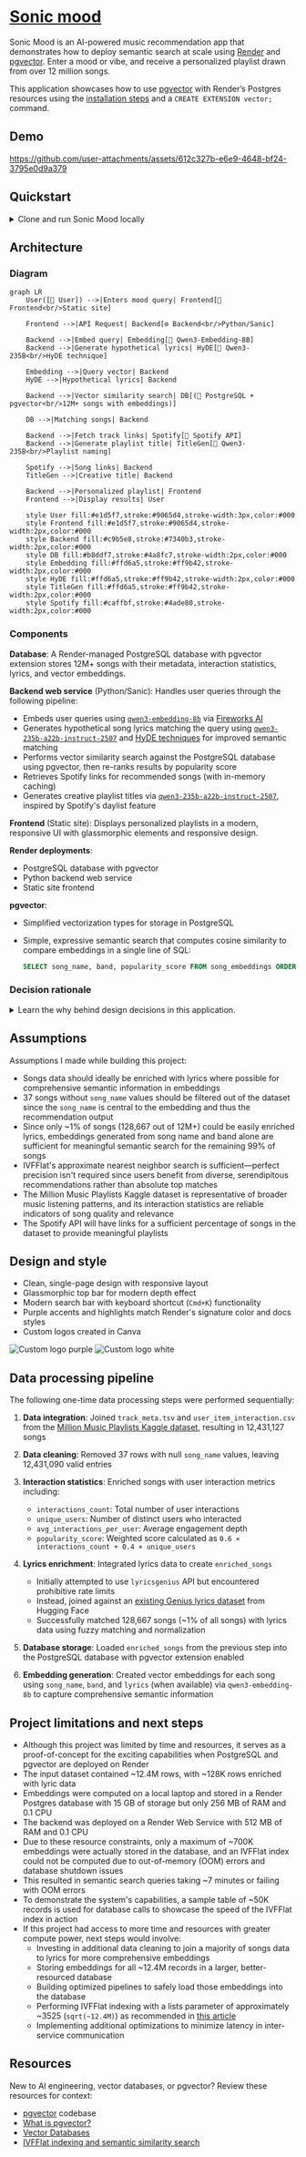 # [Sonic mood](https://sonic-mood.onrender.com)

Sonic Mood is an AI-powered music recommendation app that demonstrates how to deploy semantic search at scale using [Render](https://render.com) and [pgvector](https://github.com/pgvector/pgvector). Enter a mood or vibe, and receive a personalized playlist drawn from over 12 million songs.

This application showcases how to use [pgvector](https://github.com/pgvector/pgvector) with Render’s Postgres resources using the [installation steps](https://github.com/pgvector/pgvector?tab=readme-ov-file#installation) and a `CREATE EXTENSION vector;` command.

## Demo

https://github.com/user-attachments/assets/612c327b-e6e9-4648-bf24-3795e0d9a379

## Quickstart

<details>

<summary>Clone and run Sonic Mood locally</summary>

### Prerequisites

- Python 3.9+
- Git
- [Render](https://render.com) account (free tier available)
- [Fireworks AI](https://fireworks.ai) account with billing enabled
- [Spotify Developer](https://developer.spotify.com) account (free)

### Steps

1. **Clone the repository**

   ```bash
   git clone https://github.com/shifraisaacs/sonic-mood.git
   cd sonic-mood
   ```

1. **Create a PostgreSQL database on Render**
   - Log in to your [Render Dashboard](https://dashboard.render.com/)
   - Click "New +" → "PostgreSQL"
   - Choose a name for your database
   - Select your preferred region
   - Choose the free tier or a paid plan
     - This project uses a Basic-256mb paid plan with 5 GB storage (~$7.50/month)
   - Click "Create Database"
   - Once created, copy the "External Database URL" from the database dashboard to use for local development
     - Once your backend service is deployed, replace that key with the "Internal Database URL"
     - Continue to use the external URL for data processing steps

1. **Set up Fireworks AI API key**
   - Sign up at [Fireworks AI](https://fireworks.ai)
   - **Important**: Enable billing in your account settings (required for API access)
   - Navigate to [API Keys](https://fireworks.ai/account/api-keys)
   - Click "Create API Key" and copy the generated key

1. **Set up Spotify API credentials**
   - Go to [Spotify Developer Dashboard](https://developer.spotify.com/dashboard)
   - Log in with your Spotify account
   - Click "Create app"
   - Fill in app name and description
   - Set "Redirect URI" to `http://localhost:8000` (or any valid URL)
   - Accept the terms and click "Save"
   - Copy your "Client ID" and "Client Secret"

1. **Configure environment variables**

   ```bash
   cd backend-web-service
   cp .env.example .env
   ```

   Edit the `.env` file and add your credentials:

   ```env
   FIREWORKS_API_KEY=your_actual_fireworks_api_key
   SPOTIFY_CLIENT_ID=your_actual_spotify_client_id
   SPOTIFY_CLIENT_SECRET=your_actual_spotify_client_secret
   POSTGRES_URL=your_render_external_database_url
   ```

1. **Run data processing steps:**
   - Run `data-processing/store_songs.py` to enrich the Kaggle song data and store it in PostgreSQL
   - Run `data-processing/generate_embeddings.py` to generate and store vector embeddings in PostgreSQL

1. **Install dependencies and run the backend**

   ```bash
   pip install -r requirements.txt
   python server.py
   ```

   The backend will start on `http://localhost:8000`

1. **(Optional) View logs**

   ```bash
   cd backend-web-service
   sanic server
   ```

1. **(Optional) Run the frontend locally**

   ```bash
   cd ../frontend-site
   npm install
   npm run dev
   ```

   The frontend will start on `http://localhost:5173`

For production deployment, see Render's documentation on deploying [web services](https://render.com/docs/web-services) and [static sites](https://render.com/docs/static-sites).

</details>

## Architecture

### Diagram

```mermaid
graph LR
    User([👤 User]) -->|Enters mood query| Frontend[🎨 Frontend<br/>Static site]
    
    Frontend -->|API Request| Backend[⚙️ Backend<br/>Python/Sanic]
    
    Backend -->|Embed query| Embedding[🤖 Qwen3-Embedding-8B]
    Backend -->|Generate hypothetical lyrics| HyDE[🤖 Qwen3-235B<br/>HyDE technique]
    
    Embedding -->|Query vector| Backend
    HyDE -->|Hypothetical lyrics| Backend
    
    Backend -->|Vector similarity search| DB[(💾 PostgreSQL + pgvector<br/>12M+ songs with embeddings)]
    
    DB -->|Matching songs| Backend
    
    Backend -->|Fetch track links| Spotify[🎵 Spotify API]
    Backend -->|Generate playlist title| TitleGen[🤖 Qwen3-235B<br/>Playlist naming]
    
    Spotify -->|Song links| Backend
    TitleGen -->|Creative title| Backend
    
    Backend -->|Personalized playlist| Frontend
    Frontend -->|Display results| User
    
    style User fill:#e1d5f7,stroke:#9065d4,stroke-width:3px,color:#000
    style Frontend fill:#e1d5f7,stroke:#9065d4,stroke-width:2px,color:#000
    style Backend fill:#c9b5e8,stroke:#7340b3,stroke-width:2px,color:#000
    style DB fill:#b8ddf7,stroke:#4a8fc7,stroke-width:2px,color:#000
    style Embedding fill:#ffd6a5,stroke:#ff9b42,stroke-width:2px,color:#000
    style HyDE fill:#ffd6a5,stroke:#ff9b42,stroke-width:2px,color:#000
    style TitleGen fill:#ffd6a5,stroke:#ff9b42,stroke-width:2px,color:#000
    style Spotify fill:#caffbf,stroke:#4ade80,stroke-width:2px,color:#000
```

### Components

**Database**: A Render-managed PostgreSQL database with pgvector extension stores 12M+ songs with their metadata, interaction statistics, lyrics, and vector embeddings.

**Backend web service** (Python/Sanic): Handles user queries through the following pipeline:

- Embeds user queries using [`qwen3-embedding-8b`](https://huggingface.co/Qwen/Qwen3-Embedding-8B) via [Fireworks AI](https://fireworks.ai/)
- Generates hypothetical song lyrics matching the query using [`qwen3-235b-a22b-instruct-2507`](https://huggingface.co/Qwen/Qwen3-235B-A22B-Instruct-2507) and [HyDE techniques](https://milvus.io/ai-quick-reference/what-is-hyde-hypothetical-document-embeddings-and-when-should-i-use-it) for improved semantic matching
- Performs vector similarity search against the PostgreSQL database using pgvector, then re-ranks results by popularity score
- Retrieves Spotify links for recommended songs (with in-memory caching)
- Generates creative playlist titles via [`qwen3-235b-a22b-instruct-2507`](https://huggingface.co/Qwen/Qwen3-235B-A22B-Instruct-2507), inspired by Spotify's daylist feature

**Frontend** (Static site): Displays personalized playlists in a modern, responsive UI with glassmorphic elements and responsive design.

**Render deployments**:

- PostgreSQL database with pgvector
- Python backend web service
- Static site frontend

**pgvector**:

- Simplified vectorization types for storage in PostgreSQL
- Simple, expressive semantic search that computes cosine similarity to compare embeddings in a single line of SQL:

   ```sql
   SELECT song_name, band, popularity_score FROM song_embeddings ORDER BY embedding <=> :embedding LIMIT :limit;
   ```

### Decision rationale

<details>

<summary>Learn the why behind design decisions in this application.</summary>

#### Why Fireworks AI?

Fireworks AI provides enterprise-grade inference infrastructure optimized for speed and reliability. With sub-second response times for both embeddings and LLM generation, it ensures a responsive user experience for real-time music recommendations. Competitive pricing and generous rate limits made it feasible to process embeddings for over 12 million songs during the data preparation phase.

#### Why Qwen models?

The Qwen model family excels at both embedding generation and creative text generation. `qwen3-embedding-8b` produces high-quality 8192-dimensional embeddings that effectively capture semantic meaning in song metadata and lyrics, while remaining more cost-effective than alternatives like OpenAI's embedding models. For text generation, `qwen3-235b-a22b-instruct-2507` provides the creative reasoning needed to generate hypothetical song lyrics and witty playlist titles. Using models from the same family ensures consistent semantic understanding across embedding and generation tasks.

#### Why HyDE (hypothetical document embeddings)?

HyDE significantly improves semantic search accuracy by bridging the gap between user intent and database representation. When a user searches for "songs about feeling lost in a big city," their query embedding may not closely match actual song lyrics about urban isolation. By first generating hypothetical song lyrics that capture the desired vibe, then embedding those lyrics, we create a query representation that's semantically closer to target songs. This implementation combines direct query embeddings with HyDE embeddings to balance precision and diversity.

#### Why combine query and HyDE embeddings?

Combining direct query embeddings with HyDE-generated embeddings balances precision and serendipity. Direct embeddings capture songs that explicitly match user intent, while HyDE embeddings surface unexpected but semantically relevant matches through creative interpretation. This hybrid approach produces more diverse and interesting playlists than either method alone.

#### Why pgvector for semantic search?

pgvector integrates vector similarity search directly into PostgreSQL, eliminating the need for a separate vector database. This simplifies the architecture, reduces operational overhead, and allows seamless joins between vector similarity results and relational data like interaction statistics. Since Render natively supports PostgreSQL with pgvector, it provides a cost-effective solution that scales well for 12+ million song embeddings while maintaining query performance.

#### Why IVFFlat for the `song_embeddings` index (instead of HNSW or similar)?

IVFFlat provides the optimal balance of speed, accuracy, and resource usage for this dataset size. With 12+ million songs, HNSW would require significantly more memory (storing the full graph structure) and longer index build times. IVFFlat's inverted file approach clusters vectors into lists, enabling fast approximate nearest neighbor search with lower memory overhead. Since music recommendations benefit from diverse results rather than absolute precision, IVFFlat's recall-speed tradeoff is ideal—it returns relevant matches quickly while using less memory and supporting faster insertions when adding new songs.

#### Why Polars for data processing?

Polars offers dramatically faster data processing than pandas, especially for the 12+ million song dataset. Its lazy evaluation and query optimization enable efficient joins, aggregations, and transformations without loading entire datasets into memory.

#### Why Sanic for the backend?

Sanic is a production-ready async Python web framework that efficiently handles concurrent requests—essential for an app making multiple sequential API calls per request (HyDE generation, embeddings, database queries, playlist naming, and Spotify lookups). Its async/await support keeps the backend responsive during I/O operations. The lightweight framework also starts quickly on Render's infrastructure and consumes fewer resources than heavier alternatives like Django.

#### Why cache Spotify links?

The Spotify API imposes rate limits and adds latency to each request. Since popular songs appear more frequently in recommendations, caching links in memory (as a simple dictionary) dramatically improves response times for subsequent requests and reduces unnecessary API calls. This straightforward optimization accelerates the user experience without requiring a separate caching layer like Redis.

#### Why upload embeddings to the database in incremental batches?

Data processing uploads local cached embeddings in chunks of 5,000. This is done out of necessity given the constraint of over 12.4M records in the dataset, high-dimensional `vector(2000)` embedding data types, and only a few days to complete the project. The sonic mood application will immediately work while allowing the pool of available songs to expand as more embeddings are loaded into the vector store incrementally.

</details>

## Assumptions

Assumptions I made while building this project:

- Songs data should ideally be enriched with lyrics where possible for comprehensive semantic information in embeddings
- 37 songs without `song_name` values should be filtered out of the dataset since the `song_name` is central to the embedding and thus the recommendation output
- Since only ~1% of songs (128,667 out of 12M+) could be easily enriched lyrics, embeddings generated from song name and band alone are sufficient for meaningful semantic search for the remaining 99% of songs
- IVFFlat's approximate nearest neighbor search is sufficient—perfect precision isn't required since users benefit from diverse, serendipitous recommendations rather than absolute top matches
- The Million Music Playlists Kaggle dataset is representative of broader music listening patterns, and its interaction statistics are reliable indicators of song quality and relevance
- The Spotify API will have links for a sufficient percentage of songs in the dataset to provide meaningful playlists

## Design and style

- Clean, single-page design with responsive layout
- Glassmorphic top bar for modern depth effect
- Modern search bar with keyboard shortcut (`Cmd+K`) functionality
- Purple accents and highlights match Render's signature color and docs styles
- Custom logos created in Canva

![Custom logo purple](frontend-site/src/assets/note_purple.png)
![Custom logo white](frontend-site/src/assets/note_white.png)

## Data processing pipeline

The following one-time data processing steps were performed sequentially:

1. **Data integration**: Joined `track_meta.tsv` and `user_item_interaction.csv` from the [Million Music Playlists Kaggle dataset](https://www.kaggle.com/datasets/usasha/million-music-playlists/data), resulting in 12,431,127 songs

1. **Data cleaning**: Removed 37 rows with null `song_name` values, leaving 12,431,090 valid entries

1. **Interaction statistics**: Enriched songs with user interaction metrics including:
   - `interactions_count`: Total number of user interactions
   - `unique_users`: Number of distinct users who interacted
   - `avg_interactions_per_user`: Average engagement depth
   - `popularity_score`: Weighted score calculated as `0.6 × interactions_count + 0.4 × unique_users`

1. **Lyrics enrichment**: Integrated lyrics data to create `enriched_songs`
   - Initially attempted to use `lyricsgenius` API but encountered prohibitive rate limits
   - Instead, joined against an [existing Genius lyrics dataset](https://huggingface.co/datasets/sebastiandizon/genius-song-lyrics) from Hugging Face
   - Successfully matched 128,667 songs (~1% of all songs) with lyrics data using fuzzy matching and normalization

1. **Database storage**: Loaded `enriched_songs` from the previous step into the PostgreSQL database with pgvector extension enabled

1. **Embedding generation**: Created vector embeddings for each song using `song_name`, `band`, and `lyrics` (when available) via `qwen3-embedding-8b` to capture comprehensive semantic information

## Project limitations and next steps

- Although this project was limited by time and resources, it serves as a proof-of-concept for the exciting capabilities when PostgreSQL and pgvector are deployed on Render
- The input dataset contained ~12.4M rows, with ~128K rows enriched with lyric data
- Embeddings were computed on a local laptop and stored in a Render Postgres database with 15 GB of storage but only 256 MB of RAM and 0.1 CPU
- The backend was deployed on a Render Web Service with 512 MB of RAM and 0.1 CPU
- Due to these resource constraints, only a maximum of ~700K embeddings were actually stored in the database, and an IVFFlat index could not be computed due to out-of-memory (OOM) errors and database shutdown issues
- This resulted in semantic search queries taking ~7 minutes or failing with OOM errors
- To demonstrate the system's capabilities, a sample table of ~50K records is used for database calls to showcase the speed of the IVFFlat index in action
- If this project had access to more time and resources with greater compute power, next steps would involve:
  - Investing in additional data cleaning to join a majority of songs data to lyrics for more comprehensive embeddings
  - Storing embeddings for all ~12.4M records in a larger, better-resourced database
  - Building optimized pipelines to safely load those embeddings into the database
  - Performing IVFFlat indexing with a lists parameter of approximately ~3525 (`sqrt(~12.4M)`) as recommended in [this article](https://www.tigerdata.com/blog/nearest-neighbor-indexes-what-are-ivfflat-indexes-in-pgvector-and-how-do-they-work)
  - Implementing additional optimizations to minimize latency in inter-service communication

## Resources

New to AI engineering, vector databases, or pgvector? Review these resources for context:

- [pgvector](https://github.com/pgvector/pgvector) codebase
- [What is pgvector?](https://supabase.com/docs/guides/database/extensions/pgvector?queryGroups=database-method&database-method=dashboard)
- [Vector Databases](https://www.pinecone.io/learn/vector-database/)
- [IVFFlat indexing and semantic similarity search](https://www.tigerdata.com/blog/nearest-neighbor-indexes-what-are-ivfflat-indexes-in-pgvector-and-how-do-they-work#what-are-ivfflat-indexes)
